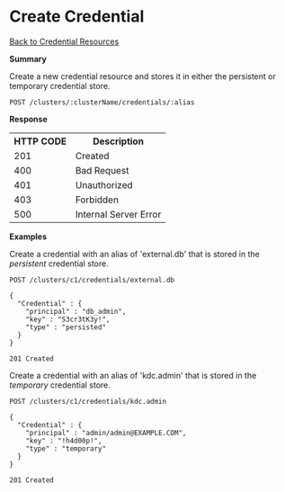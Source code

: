 
<!---
Licensed to the Apache Software Foundation (ASF) under one or more
contributor license agreements. See the NOTICE file distributed with
this work for additional information regarding copyright ownership.
The ASF licenses this file to You under the Apache License, Version 2.0
(the "License"); you may not use this file except in compliance with
the License. You may obtain a copy of the License at

http://www.apache.org/licenses/LICENSE-2.0

Unless required by applicable law or agreed to in writing, software
distributed under the License is distributed on an "AS IS" BASIS,
WITHOUT WARRANTIES OR CONDITIONS OF ANY KIND, either express or implied.
See the License for the specific language governing permissions and
limitations under the License.
-->

Create Credential
=====

[Back to Credential Resources](credential-resources.md)

**Summary**

Create a new credential resource and stores it in either the persistent or temporary credential store.

    POST /clusters/:clusterName/credentials/:alias

**Response**

<table>
  <tr>
    <th>HTTP CODE</th>
    <th>Description</th>
  </tr>
  <tr>
    <td>201</td>
    <td>Created</td>
  </tr>
  <tr>
    <td>400</td>
    <td>Bad Request</td>
  </tr>
  <tr>
    <td>401</td>
    <td>Unauthorized</td>
  </tr>
  <tr>
    <td>403</td>
    <td>Forbidden</td>
  </tr>
  <tr>
    <td>500</td>
    <td>Internal Server Error</td>  
  </tr>
</table>

**Examples**

Create a credential with an alias of 'external.db' that is stored in the _persistent_ credential store.

    POST /clusters/c1/credentials/external.db

    {
      "Credential" : {
        "principal" : "db_admin",
        "key" : "S3cr3tK3y!",
        "type" : "persisted"
      }
    }
 
    201 Created

Create a credential with an alias of 'kdc.admin' that is stored in the _temporary_ credential store.

    POST /clusters/c1/credentials/kdc.admin

    {
      "Credential" : {
        "principal" : "admin/admin@EXAMPLE.COM",
        "key" : "!h4d00p!",
        "type" : "temporary"
      }
    }

    201 Created
